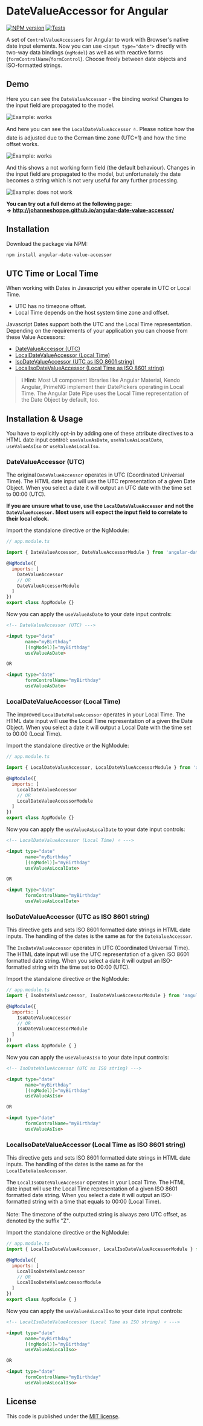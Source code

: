 # DateValueAccessor for Angular
[![NPM version][npm-image]][npm-url]
[![Tests][tests-image]][tests-url]

A set of `ControlValueAccessor`s for Angular to work with Browser's native date input elements. 
Now you can use `<input type="date">` directly with two-way data bindings (`ngModel`) as well as with reactive forms (`formControlName`/`formControl`). Choose freely between date objects and ISO-formatted strings.

## Demo

Here you can see the `DateValueAccessor` - the binding works!
Changes to the input field are propagated to the model.

![Example: works](https://johanneshoppe.github.io/angular-date-value-accessor/assets/reactive-works.gif)

And here you can see the `LocalDateValueAccessor` ⭐️.
Please notice how the date is adjusted due to the German time zone (UTC+1) and how the time offset works.

![Example: works](https://johanneshoppe.github.io/angular-date-value-accessor/assets/reactive-works-local.gif)

And this shows a not working form field (the default behaviour).
Changes in the input field are propagated to the model, but unfortunately the date becomes a string which is not very useful for any further processing.

![Example: does not work](https://johanneshoppe.github.io/angular-date-value-accessor/assets/reactive-does-not-work.gif)

**You can try out a full demo at the following page:**  
**→ http://johanneshoppe.github.io/angular-date-value-accessor/**


## Installation

Download the package via NPM:

```bash
npm install angular-date-value-accessor
```


## UTC Time or Local Time
When working with Dates in Javascript you either operate in UTC or Local Time.

* UTC has no timezone offset.
* Local Time depends on the host system time zone and offset.

Javascript Dates support both the UTC and the Local Time representation.
Depending on the requirements of your application you can choose from these Value Accessors:
* [DateValueAccessor (UTC)](#datevalueaccessor-utc)
* [LocalDateValueAccessor (Local Time)](#localdatevalueaccessor-local-time)
* [IsoDateValueAccessor (UTC as ISO 8601 string)](#isodatevalueaccessor-utc-as-iso-8601-string)
* [LocalIsoDateValueAccessor (Local Time as ISO 8601 string)](#localisodatevalueaccessor-local-time-as-iso-8601-string)


> **ℹ️ Hint:** Most UI component libraries like Angular Material, Kendo Angular, PrimeNG implement their DatePickers operating in Local Time. The Angular Date Pipe uses the Local Time representation of the Date Object by default, too.

## Installation & Usage

You have to explicitly opt-in by adding one of these attribute directives to a HTML date input control: `useValueAsDate`, `useValueAsLocalDate`, `useValueAsIso` or `useValueAsLocalIso`.


### DateValueAccessor (UTC)

The original `DateValueAccessor` operates in UTC (Coordinated Universal Time).
The HTML date input will use the UTC representation of a given Date Object.
When you select a date it will output an UTC date with the time set to 00:00 (UTC).

**If you are unsure what to use, use the `LocalDateValueAccessor` and not the `DateValueAccessor`.**
**Most users will expect the input field to correlate to their local clock.**

Import the standalone directive *or* the NgModule:

```js
// app.module.ts

import { DateValueAccessor, DateValueAccessorModule } from 'angular-date-value-accessor';

@NgModule({
  imports: [
    DateValueAccessor
    // OR
    DateValueAccessorModule
  ]
})
export class AppModule {}
```

Now you can apply the `useValueAsDate` to your date input controls:

```html
<!-- DateValueAccessor (UTC) --->

<input type="date"
       name="myBirthday"
       [(ngModel)]="myBirthday"
       useValueAsDate>

OR

<input type="date"
       formControlName="myBirthday"
       useValueAsDate>
```


### LocalDateValueAccessor (Local Time)

The improved `LocalDateValueAccessor` operates in your Local Time.
The HTML date input will use the Local Time representation of a given the Date Object.
When you select a date it will output a Local Date with the time set to 00:00 (Local Time).

Import the standalone directive *or* the NgModule:

```js
// app.module.ts

import { LocalDateValueAccessor, LocalDateValueAccessorModule } from 'angular-date-value-accessor';

@NgModule({
  imports: [
    LocalDateValueAccessor
    // OR
    LocalDateValueAccessorModule
  ]
})
export class AppModule {}
```

Now you can apply the `useValueAsLocalDate` to your date input controls:

```html
<!-- LocalDateValueAccessor (Local Time) ⭐️ --->

<input type="date"
       name="myBirthday"
       [(ngModel)]="myBirthday"
       useValueAsLocalDate>

OR

<input type="date"
       formControlName="myBirthday"
       useValueAsLocalDate>
```


### IsoDateValueAccessor (UTC as ISO 8601 string)

This directive gets and sets ISO 8601 formatted date strings in HTML date inputs.
The handling of the dates is the same as for the `DateValueAccessor`.

The `IsoDateValueAccessor` operates in UTC (Coordinated Universal Time).
The HTML date input will use the UTC representation of a given ISO 8601 formatted date string.
When you select a date it will output an ISO-formatted string with the time set to 00:00 (UTC).

Import the standalone directive *or* the NgModule:

```js
// app.module.ts
import { IsoDateValueAccessor, IsoDateValueAccessorModule } from 'angular-date-value-accessor';

@NgModule({
  imports: [
    IsoDateValueAccessor
    // OR
    IsoDateValueAccessorModule
  ]
})
export class AppModule { }
```

Now you can apply the `useValueAsIso` to your date input controls:

```html
<!-- IsoDateValueAccessor (UTC as ISO string) --->

<input type="date"
       name="myBirthday"
       [(ngModel)]="myBirthday"
       useValueAsIso>

OR

<input type="date"
       formControlName="myBirthday"
       useValueAsIso>
```


### LocalIsoDateValueAccessor (Local Time as ISO 8601 string)

This directive gets and sets ISO 8601 formatted date strings in HTML date inputs.
The handling of the dates is the same as for the `LocalDateValueAccessor`.

The `LocalIsoDateValueAccessor` operates in your Local Time.
The HTML date input will use the Local Time representation of a given ISO 8601 formatted date string.
When you select a date it will output an ISO-formatted string with a time that equals to 00:00 (Local Time).<br>
<br>
Note: The timezone of the outputted string is always zero UTC offset, as denoted by the suffix "Z".

Import the standalone directive *or* the NgModule:

```js
// app.module.ts
import { LocalIsoDateValueAccessor, LocalIsoDateValueAccessorModule } from 'angular-date-value-accessor';

@NgModule({
  imports: [
    LocalIsoDateValueAccessor
    // OR
    LocalIsoDateValueAccessorModule
  ]
})
export class AppModule { }
```

Now you can apply the `useValueAsLocalIso` to your date input controls:

```html
<!-- LocalIsoDateValueAccessor (Local Time as ISO string) ⭐️ --->

<input type="date"
       name="myBirthday"
       [(ngModel)]="myBirthday"
       useValueAsLocalIso>

OR

<input type="date"
       formControlName="myBirthday"
       useValueAsLocalIso>
```


## License

This code is published under the [MIT license](LICENSE).



[npm-url]: https://npmjs.org/package/angular-date-value-accessor
[npm-image]: https://badge.fury.io/js/angular-date-value-accessor.svg
[tests-url]: https://github.com/JohannesHoppe/angular-date-value-accessor/actions?query=workflow%3ATests
[tests-image]: https://github.com/JohannesHoppe/angular-date-value-accessor/workflows/Tests/badge.svg
